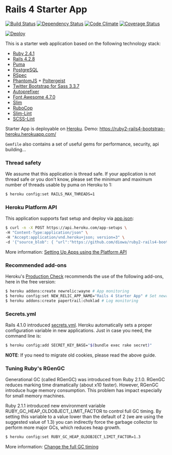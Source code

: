 # Rails 4 Starter App
[![Build Status](https://travis-ci.org/diowa/ruby2-rails4-bootstrap-heroku.svg?branch=master)](https://travis-ci.org/diowa/ruby2-rails4-bootstrap-heroku)
[![Dependency Status](https://gemnasium.com/badges/github.com/diowa/ruby2-rails4-bootstrap-heroku.svg)](https://gemnasium.com/github.com/diowa/ruby2-rails4-bootstrap-heroku)
[![Code Climate](https://codeclimate.com/github/diowa/ruby2-rails4-bootstrap-heroku/badges/gpa.svg)](https://codeclimate.com/github/diowa/ruby2-rails4-bootstrap-heroku)
[![Coverage Status](https://coveralls.io/repos/github/diowa/ruby2-rails4-bootstrap-heroku/badge.svg?branch=master)](https://coveralls.io/github/diowa/ruby2-rails4-bootstrap-heroku?branch=master)

[![Deploy](https://www.herokucdn.com/deploy/button.svg)](https://heroku.com/deploy)


This is a starter web application based on the following technology stack:

* [Ruby 2.4.1][1]
* [Rails 4.2.8][2]
* [Puma][3]
* [PostgreSQL][4]
* [RSpec][5]
* [PhantomJS][6] + [Poltergeist][7]
* [Twitter Bootstrap for Sass 3.3.7][8]
* [Autoprefixer][9]
* [Font Awesome 4.7.0][10]
* [Slim][11]
* [RuboCop][12]
* [Slim-Lint][13]
* [SCSS-Lint][14]

[1]: https://www.ruby-lang.org/en/
[2]: http://rubyonrails.org/
[3]: http://puma.io/
[4]: https://www.postgresql.org/
[5]: http://rspec.info/
[6]: https://github.com/ariya/phantomjs/
[7]: https://github.com/teampoltergeist/poltergeist
[8]: https://getbootstrap.com/
[9]: https://github.com/postcss/autoprefixer
[10]: http://fontawesome.io/
[11]: http://slim-lang.com/
[12]: https://github.com/bbatsov/rubocop
[13]: https://github.com/sds/slim-lint
[14]: https://github.com/brigade/scss-lint

Starter App is deployable on [Heroku](https://www.heroku.com/). Demo: https://ruby2-rails4-bootstrap-heroku.herokuapp.com/

```Gemfile``` also contains a set of useful gems for performance, security, api building...

### Thread safety

We assume that this application is thread safe. If your application is not thread safe or you don't know, please set the minimum and maximum number of threads usable by puma on Heroku to 1:

```sh
$ heroku config:set RAILS_MAX_THREADS=1
```

### Heroku Platform API

This application supports fast setup and deploy via [app.json](https://devcenter.heroku.com/articles/app-json-schema):

```sh
$ curl -n -X POST https://api.heroku.com/app-setups \
-H "Content-Type:application/json" \
-H "Accept:application/vnd.heroku+json; version=3" \
-d '{"source_blob": { "url":"https://github.com/diowa/ruby2-rails4-bootstrap-heroku/tarball/master/"} }'
```

More information: [Setting Up Apps using the Platform API](https://devcenter.heroku.com/articles/setting-up-apps-using-the-heroku-platform-api)

### Recommended add-ons

Heroku's [Production Check](https://blog.heroku.com/introducing_production_check) recommends the use of the following add-ons, here in the free version:

```sh
$ heroku addons:create newrelic:wayne # App monitoring
$ heroku config:set NEW_RELIC_APP_NAME="Rails 4 Starter App" # Set newrelic app name
$ heroku addons:create papertrail:choklad # Log monitoring
```

### Secrets.yml

Rails 4.1.0 introduced [secrets.yml](http://edgeguides.rubyonrails.org/upgrading_ruby_on_rails.html#config/secrets.yml). Heroku automatically sets a proper configuration variable in new applications. Just in case you need, the command line is:

```sh
$ heroku config:add SECRET_KEY_BASE="$(bundle exec rake secret)"
```

**NOTE**: If you need to migrate old cookies, please read the above guide.

### Tuning Ruby's RGenGC

Generational GC (called RGenGC) was introduced from Ruby 2.1.0. RGenGC reduces marking time dramatically (about x10 faster). However, RGenGC introduce huge memory consumption. This problem has impact especially for small memory machines.

Ruby 2.1.1 introduced new environment variable RUBY_GC_HEAP_OLDOBJECT_LIMIT_FACTOR to control full GC timing. By setting this variable to a value lower than the default of 2 (we are using the suggested value of 1.3) you can indirectly force the garbage collector to perform more major GCs, which reduces heap growth.

```sh
$ heroku config:set RUBY_GC_HEAP_OLDOBJECT_LIMIT_FACTOR=1.3
```

More information: [Change the full GC timing](https://bugs.ruby-lang.org/issues/9607)
